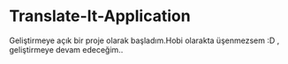 # Translate-It-Application

Geliştirmeye açık bir proje olarak başladım.Hobi olarakta üşenmezsem :D , geliştirmeye devam edeceğim..
